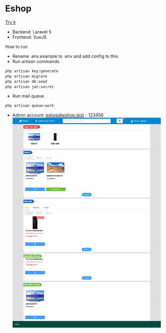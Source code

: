 # Eshop

[Try it](https://quiet-badlands-40969.herokuapp.com/)

- Backend: Laravel 5
- Frontend: VueJS

How to run

- Rename .env.example to .env and add config to this
- Run artisan commands
```bash
php artisan key:generate
php artisan migrate
php artisan db:seed
php artisan jwt:secret
```
- Run mail queue
```bash
php artisan queue:work
```

- Admin account: eshop@eshop.test - 123456
![OV](https://github.com/nguyentu43/eshop/raw/master/screenshot.png)

